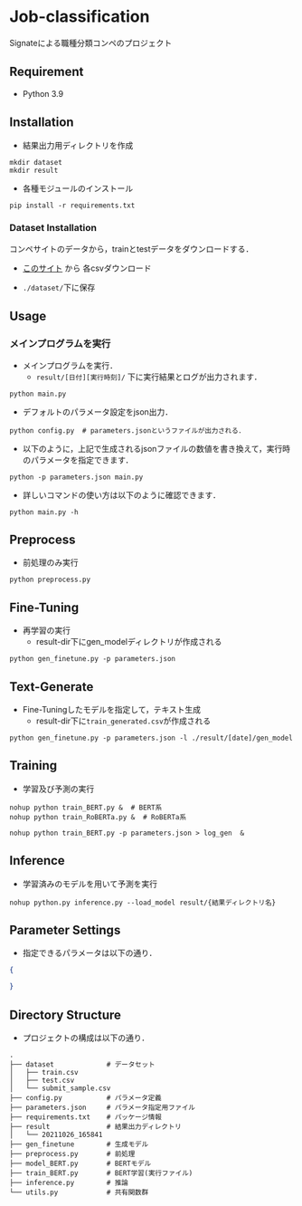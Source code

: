 # Job-classification

Signateによる職種分類コンペのプロジェクト


## Requirement
- Python 3.9


## Installation
- 結果出力用ディレクトリを作成
```shell
mkdir dataset
mkdir result
```
- 各種モジュールのインストール
```shell
pip install -r requirements.txt
```

### Dataset Installation
コンペサイトのデータから，trainとtestデータをダウンロードする．
- [このサイト](https://signate.jp/competitions/735/data) から 各csvダウンロード

- `./dataset/`下に保存

## Usage

### メインプログラムを実行
- メインプログラムを実行．
  - `result/[日付][実行時刻]/` 下に実行結果とログが出力されます．
```shell
python main.py
```
- デフォルトのパラメータ設定をjson出力．
```shell
python config.py  # parameters.jsonというファイルが出力される．
```
- 以下のように，上記で生成されるjsonファイルの数値を書き換えて，実行時のパラメータを指定できます．
```shell
python -p parameters.json main.py
```
- 詳しいコマンドの使い方は以下のように確認できます．
```shell
python main.py -h
```

## Preprocess
- 前処理のみ実行
```shell
python preprocess.py
```
## Fine-Tuning
- 再学習の実行 
  - result-dir下にgen_modelディレクトリが作成される
```shell
python gen_finetune.py -p parameters.json
```

## Text-Generate
- Fine-Tuningしたモデルを指定して，テキスト生成
  - result-dir下に`train_generated.csv`が作成される
```shell
python gen_finetune.py -p parameters.json -l ./result/[date]/gen_model
```

## Training
- 学習及び予測の実行
```shell
nohup python train_BERT.py &  # BERT系
nohup python train_RoBERTa.py &  # RoBERTa系
```

```shell
nohup python train_BERT.py -p parameters.json > log_gen  &
```
## Inference
- 学習済みのモデルを用いて予測を実行
```shell
nohup python.py inference.py --load_model result/{結果ディレクトリ名}
```
## Parameter Settings

- 指定できるパラメータは以下の通り．
```json
{

}
```

## Directory Structure
- プロジェクトの構成は以下の通り．
```shell
.
├── dataset             # データセット
│   ├── train.csv
│   ├── test.csv
│   └── submit_sample.csv
├── config.py           # パラメータ定義
├── parameters.json     # パラメータ指定用ファイル
├── requirements.txt    # パッケージ情報
├── result              # 結果出力ディレクトリ
│   └── 20211026_165841
├── gen_finetune        # 生成モデル
├── preprocess.py       # 前処理
├── model_BERT.py       # BERTモデル
├── train_BERT.py       # BERT学習(実行ファイル)
├── inference.py        # 推論
└── utils.py            # 共有関数群
```
